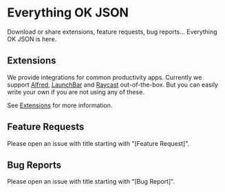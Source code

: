 # Everything OK JSON

Download or share extensions, feature requests, bug reports… Everything OK JSON is here.

## Extensions

We provide integrations for common productivity apps. Currently we support [Alfred][alfred], [LaunchBar][launchbar] and [Raycast][raycast] out-of-the-box. But you can easily write your own if you are not using any of these.

See [Extensions][extensions] for more information.

## Feature Requests
Please open an issue with title starting with "[Feature Request]".

## Bug Reports
Please open an issue with title starting with "[Bug Report]".

[alfred]: https://github.com/francisfeng/everything-okjson/tree/main/extensions/Alfred
[launchbar]: https://github.com/francisfeng/everything-okjson/tree/main/extensions/LaunchBar 
[raycast]: https://github.com/francisfeng/everything-okjson/tree/main/extensions/raycast 
[extensions]: https://github.com/francisfeng/everything-okjson/tree/main/extensions